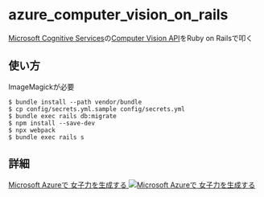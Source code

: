 # azure_computer_vision_on_rails

[Microsoft Cognitive Services](https://www.microsoft.com/cognitive-services/en-us/)の[Computer Vision API](https://www.microsoft.com/cognitive-services/en-us/computer-vision-api)をRuby on Railsで叩く

## 使い方
ImageMagickが必要

```
$ bundle install --path vendor/bundle
$ cp config/secrets.yml.sample config/secrets.yml
$ bundle exec rails db:migrate
$ npm install --save-dev
$ npx webpack
$ bundle exec rails s
```

## 詳細


<a href="https://www.slideshare.net/ShutoSuzuki/microsoft-azure-81231635">Microsoft Azureで 女子力を生成する
<img src="https://image.slidesharecdn.com/20171026maltzltazure-171026082216/95/microsoft-azure-1-638.jpg?cb=1509006600" alt="Microsoft Azureで 女子力を生成する"></a>
